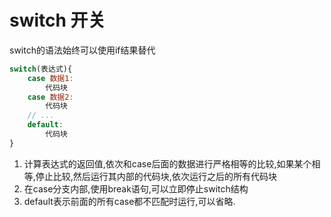 # switch 开关

switch的语法始终可以使用if结果替代

```js
switch(表达式){
    case 数据1:
        代码块
    case 数据2:
        代码块
    // ...
    default:
        代码块
}
```

1. 计算表达式的返回值,依次和case后面的数据进行严格相等的比较,如果某个相等,停止比较,然后运行其内部的代码块,依次运行之后的所有代码块
2. 在case分支内部,使用break语句,可以立即停止switch结构
3. default表示前面的所有case都不匹配时运行,可以省略.
